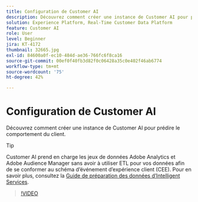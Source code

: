```yaml
---
title: Configuration de Customer AI
description: Découvrez comment créer une instance de Customer AI pour prédire le comportement du client.
solution: Experience Platform, Real-Time Customer Data Platform
feature: Customer AI
role: User
level: Beginner
jira: KT-4172
thumbnail: 32665.jpg
exl-id: 84600a0f-ec10-484d-ae36-766fc6f8ca16
source-git-commit: 00ef0f40fb3d82f0c06428a35c0e402f46ab6774
workflow-type: tm+mt
source-wordcount: '75'
ht-degree: 42%

---
```


# Configuration de Customer AI

Découvrez comment créer une instance de Customer AI pour prédire le comportement du client.

>[!TIP]
>
>Customer AI prend en charge les jeux de données Adobe Analytics et Adobe Audience Manager sans avoir à utiliser ETL pour vos données afin de se conformer au schéma d’événement d’expérience client (CEE). Pour en savoir plus, consultez la [Guide de préparation des données d’Intelligent Services](https://experienceleague.adobe.com/docs/experience-platform/intelligent-services/data-preparation.html).

>[!VIDEO](https://video.tv.adobe.com/v/32665?learn=on)
